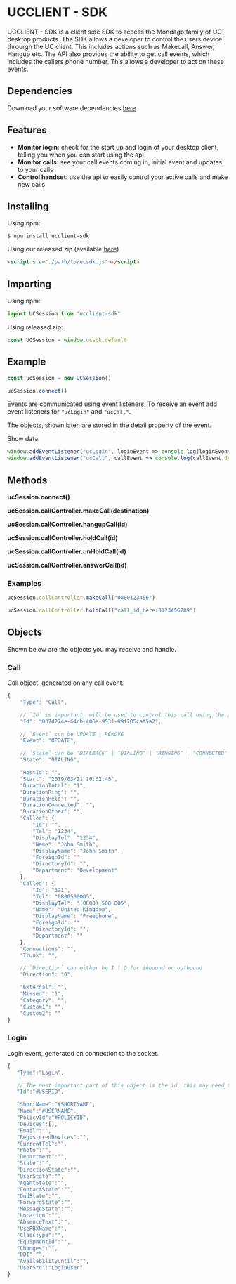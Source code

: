 # UCCLIENT - SDK

UCCLIENT - SDK is a client side SDK to access the Mondago family of UC desktop products. The SDK allows a developer to control the users device throurgh the UC client. This includes actions such as Makecall, Answer, Hangup etc. The API also provides the ability to get call events, which includes the callers phone number. This allows a developer to act on these events.

## Dependencies

Download your software dependencies [here](https://gointegrator.com/downloads/software/uk)

## Features

-   **Monitor login**: check for the start up and login of your desktop client, telling you when you can start using the api
-   **Monitor calls**: see your call events coming in, initial event and updates to your calls
-   **Control handset**: use the api to easily control your active calls and make new calls

## Installing

Using npm:

```
$ npm install ucclient-sdk
```

Using our released zip (available [here](https://github.com/mondago/ucclient-js-sdk/releases/))

```html
<script src="./path/to/ucsdk.js"></script>
```

## Importing

Using npm:

```javascript
import UCSession from "ucclient-sdk"
```

Using released zip:

```javascript
const UCSession = window.ucsdk.default
```

## Example

```javascript
const ucSession = new UCSession()

ucSession.connect()
```

Events are communicated using event listeners. To receive an event add event listeners for `"ucLogin"` and `"ucCall"`.

The objects, shown later, are stored in the detail property of the event.

Show data:

```javascript
window.addEventListener("ucLogin", loginEvent => console.log(loginEvent.detail))
window.addEventListener("ucCall", callEvent => console.log(callEvent.detail))
```

## Methods

**ucSession.connect()**

**ucSession.callController.makeCall(destination)**

**ucSession.callController.hangupCall(id)**

**ucSession.callController.holdCall(id)**

**ucSession.callController.unHoldCall(id)**

**ucSession.callController.answerCall(id)**

### Examples

```javascript
ucSession.callController.makeCall("0800123456")
```

```javascript
ucSession.callController.holdCall("call_id_here:0123456789")
```

## Objects

Shown below are the objects you may receive and handle.

### Call

Call object, generated on any call event.

```javascript
{
    "Type": "Call",

    // `Id` is important, will be used to control this call using the methods shown above
    "Id": "037d274e-64cb-406e-9531-09f205caf5a2",

    // `Event` can be UPDATE | REMOVE
    "Event": "UPDATE",

    // `State` can be "DIALBACK" | "DIALING" | "RINGING" | "CONNECTED" | "ENDED" | "HELD" | "CONFERENCED" | "DISCONNECTED"
    "State": "DIALING",

    "HostId": "",
    "Start": "2019/03/21 10:32:45",
    "DurationTotal": "1",
    "DurationRing": "",
    "DurationHeld": "",
    "DurationConnected": "",
    "DurationOther": "",
    "Caller": {
        "Id": "",
        "Tel": "1234",
        "DisplayTel": "1234",
        "Name": "John Smith",
        "DisplayName": "John Smith",
        "ForeignId": "",
        "DirectoryId": "",
        "Department": "Development"
    },
    "Called": {
        "Id": "321",
        "Tel": "0800500005",
        "DisplayTel": "(0800) 500 005",
        "Name": "United Kingdom",
        "DisplayName": "Freephone",
        "ForeignId": "",
        "DirectoryId": "",
        "Department": ""
    },
    "Connections": "",
    "Trunk": "",

    // `Direction` can either be I | O for inbound or outbound
    "Direction": "O",

    "External": "",
    "Missed": "1",
    "Category": "",
    "Custom1": "",
    "Custom2": ""
}
```

### Login

Login event, generated on connection to the socket.

```javascript
{
   "Type":"Login",

   // The most important part of this object is the id, this may need to be sent in with some methods
   "Id":"#USERID",

   "ShortName":"#SHORTNAME",
   "Name":"#USERNAME",
   "PolicyId":"#POLICYID",
   "Devices":[],
   "Email":"",
   "RegisteredDevices":"",
   "CurrentTel":"",
   "Photo":"",
   "Department":"",
   "State":"",
   "DirectionState":"",
   "UserState":"",
   "AgentState":"",
   "ContactState":"",
   "DndState":"",
   "ForwardState":"",
   "MessageState":"",
   "Location":"",
   "AbsenceText":"",
   "UsePBXName":"",
   "ClassType":"",
   "EquipmentId":"",
   "Changes":"",
   "DDI":"",
   "AvailabilityUntil":"",
   "UserSrc":"LoginUser"
}
```
